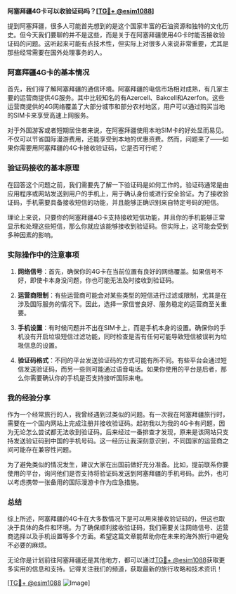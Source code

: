 **阿塞拜疆4G卡可以收验证码吗？[[TG💪+ @esim1088](https://t.me/s/esim1088)]**

提到阿塞拜疆，很多人可能首先想到的是这个国家丰富的石油资源和独特的文化历史。但今天我们要聊的并不是这些，而是关于在阿塞拜疆使用4G卡时能否接收验证码的问题。这听起来可能有点技术性，但实际上对很多人来说非常重要，尤其是那些经常需要在国外处理事务的人。

### 阿塞拜疆4G卡的基本情况

首先，我们得了解阿塞拜疆的通信环境。阿塞拜疆的电信市场相对成熟，有几家主要的运营商提供4G服务。其中比较知名的有Azercell、Bakcell和Azerfon。这些运营商提供的4G网络覆盖了大部分城市和部分农村地区，用户可以通过购买当地的SIM卡来享受高速上网服务。

对于外国游客或者短期居住者来说，在阿塞拜疆使用本地SIM卡的好处显而易见。不仅可以节省国际漫游费用，还能享受到本地的优惠资费。然而，问题来了——如果你需要用阿塞拜疆的4G卡接收验证码，它是否可行呢？

### 验证码接收的基本原理

在回答这个问题之前，我们需要先了解一下验证码是如何工作的。验证码通常是由应用程序或网站发送到用户的手机上，用于确认身份或进行安全验证。为了接收验证码，手机需要具备接收短信的功能，并且能够正确识别来自特定号码的短信。

理论上来说，只要你的阿塞拜疆4G卡支持接收短信功能，并且你的手机能够正常显示和处理这些短信，那么你就应该能够接收到验证码。但实际上，这可能会受到多种因素的影响。

### 实际操作中的注意事项

1. **网络信号**：首先，确保你的4G卡在当前位置有良好的网络覆盖。如果信号不好，即使卡本身没问题，你也可能无法及时接收到验证码。

2. **运营商限制**：有些运营商可能会对某些类型的短信进行过滤或限制，尤其是在涉及国际服务的情况下。因此，选择一家信誉良好、服务稳定的运营商至关重要。

3. **手机设置**：有时候问题并不出在SIM卡上，而是手机本身的设置。确保你的手机没有开启垃圾短信过滤功能，同时检查是否有任何可能导致短信被误判为垃圾信息的设置。

4. **验证码格式**：不同的平台发送验证码的方式可能有所不同。有些平台会通过短信发送验证码，而另一些则可能通过语音电话。如果你使用的平台是后者，那么你需要确认你的手机是否支持接听国际来电。

### 我的经验分享

作为一个经常旅行的人，我曾经遇到过类似的问题。有一次我在阿塞拜疆旅行时，需要在一个国内网站上完成注册并接收验证码。起初我以为我的4G卡有问题，因为无论怎么尝试都无法收到验证码。后来经过一番排查才发现，原来是该网站只支持发送验证码到中国的手机号码。这一经历让我深刻意识到，不同国家的运营商之间可能存在兼容性问题。

为了避免类似的情况发生，建议大家在出国前做好充分准备。比如，提前联系你要使用的平台，询问他们是否支持将验证码发送到阿塞拜疆的手机号码。此外，也可以考虑携带一张备用的国际漫游卡作为应急措施。

### 总结

综上所述，阿塞拜疆的4G卡在大多数情况下是可以用来接收验证码的，但这也取决于具体的条件和环境。为了确保顺利接收验证码，我们需要关注网络信号、运营商选择以及手机设置等多个方面。希望这篇文章能帮助你在未来的海外旅行中避免不必要的麻烦。

无论你是计划前往阿塞拜疆还是其他地方，都可以通过[TG💪+ @esim1088](https://t.me/s/esim1088)获取更多实用的信息和支持。记得关注我们的频道，获取最新的旅行攻略和技术资讯！

[[TG💪+ @esim1088](https://t.me/s/esim1088) ![Image](https://i.postimg.cc/4NQfJmqS/Snipaste-2025-05-13-00-14-12.png)]